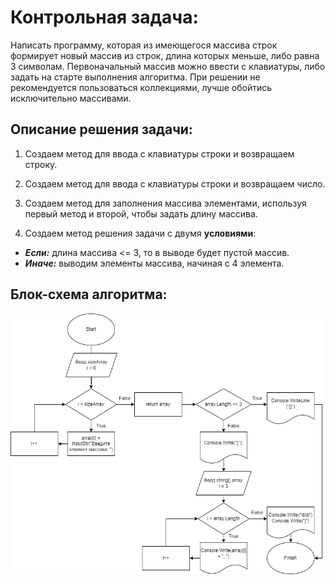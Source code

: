# Контрольная задача:

Написать программу, которая из имеющегося массива строк формирует новый массив из строк, длина которых меньше, либо равна 3 символам. Первоначальный массив можно ввести с клавиатуры, либо задать на старте выполнения алгоритма. При решении не рекомендуется пользоваться коллекциями, лучше обойтись исключительно массивами.

## Описание решения задачи:

1. Создаем метод для ввода с клавиатуры строки и возвращаем строку.

2. Создаем метод для ввода с клавиатуры строки и возвращаем число.

3. Создаем метод для заполнения массива элементами, используя первый метод и второй, чтобы задать длину массива.

4. Создаем метод решения задачи с двумя **условиями**:
* ***Если:*** длина массива <= 3, то в выводе будет пустой массив.
* ***Иначе:*** выводим элементы массива, начиная с 4 элемента.

## Блок-схема алгоритма:

![блок-схема](chart.png)